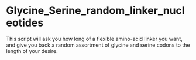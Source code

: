 # Glycine_Serine_random_linker_nucleotides
 This script will ask you how long of a flexible amino-acid linker you want, and give you back a random assortment of glycine and serine codons to the length of your desire.
